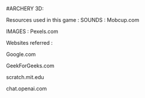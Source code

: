#ARCHERY 3D:

Resources used in this game :
  SOUNDS : Mobcup.com
  
  IMAGES : Pexels.com
  
Websites referred :

  Google.com
  
  GeekForGeeks.com
  
  scratch.mit.edu

  chat.openai.com
